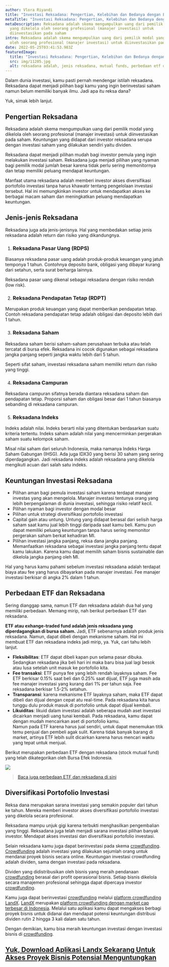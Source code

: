 ```yaml
---
author: Vlora Riyandi
title: "Investasi Reksadana: Pengertian, Kelebihan dan Bedanya dengan ETF"
metaTitle: "Investasi Reksadana: Pengertian, Kelebihan dan Bedanya dengan ETF"
metaDescription: Reksadana adalah skema mengumpulkan uang dari pemilik modal
  yang dikelola oleh seorang profesional (manajer investasi) untuk
  diinvestasikan pada saham
intro: Reksadana adalah skema mengumpulkan uang dari pemilik modal yang dikelola
  oleh seorang profesional (manajer investasi) untuk diinvestasikan pada saham
date: 2022-05-25T03:41:53.983Z
featuredImage:
  title: "Investasi Reksadana: Pengertian, Kelebihan dan Bedanya dengan ETF"
  src: img/11205.jpg
  alt: reksadana adalah, jenis reksadana, mutual funds, perbedaan etf dan reksadana
---
```

Dalam dunia investasi, kamu pasti pernah mendengar istilah reksadana. Reksadana dapat menjadi pilihan bagi kamu yang ingin berinvestasi saham namun belum memiliki banyak ilmu. Jadi apa itu reksa dana?

Yuk, simak lebih lanjut.

## Pengertian Reksadana

Reksadana adalah skema mengumpulkan uang dari pemilik modal yang dikelola oleh seorang profesional (manajer investasi) untuk diinvestasikan pada saham. Keuntungan yang didapat dari investor reksadana serupa dengan investasi saham yang dilakukan sendiri yaitu dividen.

Reksadana dapat menjadi pilihan mudah bagi investor pemula yang ingin melakukan investasi saham. Reksadana juga menjadi pilihan yang nyaman bagi pemilik modal jumlah besar karena tidak perlu sering memonitornya dan tetap memiliki peluang mendapat keuntungan.

Manfaat utama reksadana adalah memberi investor akses diversifikasi portofolio investasi tanpa harus khawatir tentang pengelolaan investasi tersebut. Hal ini memungkinkan investor untuk mendapatkan akses ke berbagai macam saham dan meningkatkan peluang mendapatkan keuntungan.

## Jenis-jenis Reksadana

Reksadana juga ada jenis-jenisnya. Hal yang membedakan setiap jenis reksadana adalah return dan risiko yang dikandungnya.

1. ### Reksadana Pasar Uang (RDPS)

Biasanya reksadana pasar uang adalah produk-produk keuangan yang jatuh temponya 1 tahun. Contohnya deposito bank, obligasi yang dibayar kurang dari setahun, serta surat berharga lainnya.

Reksadana pasar uang dikenal sebagai reksadana dengan risiko rendah (low risk).

2. ### Reksadana Pendapatan Tetap (RDPT)

Merupakan produk keuangan yang dapat memberikan pendapatan tetap. Contoh reksadana pendapatan tetap adalah obligasi dan deposito lebih dari 1 tahun. 

3. ### Reksadana Saham

Reksadana saham berisi saham-saham perusahaan terbuka atau telah tercatat di bursa efek. Reksadana ini cocok digunakan sebagai reksadana jangka panjang seperti jangka waktu lebih dari 5 tahun.

Seperti sifat saham, investasi reksadana saham memiliki return dan risiko yang tinggi. 

4. ### Reksadana Campuran

Reksadana campuran sifatnya berada diantara reksadana saham dan pendapatan tetap. Proporsi saham dan obligasi besar dari 1 tahun biasanya sebanding di reksadana campuran.

5. ### Reksadana Indeks

Indeks adalah nilai. Indeks berarti nilai yang ditentukan berdasarkan suatu kriteria tertentu. Indeks saham adalah nilai yang mencerminkan pergerakan saham suatu kelompok saham.

Misal nilai saham dari seluruh Indonesia, maka namanya Indeks Harga Saham Gabungan (IHSG). Ada juga IDX30 yang berisi 30 saham yang sering diperdagangkan. Jadi reksadana indeks adalah reksadana yang dikelola mengikuti acuan dari salah satu indeks.

## Keuntungan Investasi Reksadana

* Pilihan aman bagi pemula investasi saham karena terdapat manajer investas yang akan mengelola. Manajer investasi tentunya orang yang lebih berpengalaman di dunia investasi, sehingga risiko relatif kecil.
* Pilihan nyaman bagi investor dengan modal besar 
* Pilihan untuk strategi diversifikasi portofolio investasi
* Capital gain atau untung. Untung yang didapat berasal dari selisih harga saham saat kamu jual lebih tinggi daripada saat kamu beli. Kamu pun dapat memiliki peluang keuntungan tanpa harus sering memonitor pergerakan saham berkat kehadiran MI.
* Pilihan investasi jangka panjang, reksa dana jangka panjang. Memanfaatkan reksadana sebagai investasi jangka panjang tentu dapat kamu lakukan. Karena kamu dapat memilih saham bisnis sustainable dan dikelola jangka panjang oleh MI.

Hal yang harus kamu pahami sebelum investasi reksadana adalah terdapat biaya atau fee yang harus dibayarkan pada manajer investasi. Fee manajer investasi berkisar di angka 2% dalam 1 tahun.

## Perbedaan ETF dan Reksadana

Sering dianggap sama, namun ETF dan reksadana adalah dua hal yang memiliki perbedaan. Memang mirip, nah berikut perbedaan ETF dan reksadana.

**ETF atau exhange-traded fund adalah jenis reksadana yang diperdagangkan di bursa saham.** Jadi, ETF sebenarnya adalah produk jenis reksadana. Namun, dapat dibeli dengan mekanisme saham. Hal ini membuat ETF dan reksadana indeks jadi mirip, ya. Yuk, cari tahu lebih lanjut.

* **Fleksibilitas**: ETF dapat dibeli kapan pun selama pasar dibuka. Sedangkan reksadana jika beli hari ini maka baru bisa jual lagi besok atau lusa setelah unit masuk ke portofolio kita.
* **Fee transaksi**: ETF punya fee yang lebih rendah layaknya saham. Fee ETF berkisar 0.15% saat beli dan 0.25% saat dijual, ETF juga masih ada fee manajer investasi yang kurang dari 1% per tahun saja. Fee reksadana berkisar 1.5-2% setahun.
* **Transparansi**: karena mekanisme ETF layaknya saham, maka ETF dapat dibeli dan dijual dengan cepat atu real-time. Pada reksadana kita harus tunggu dulu produk masuk di portofolio untuk dapat dijual kembali. 
* **Likuiditas**: likuid dalam investasi adalah seberapa mudah aset investasi dicairkan menjadi uang tunai kembali. Pada reksadana, kamu dapat dengan mudah mencairkan aset di portofolio kamu.\
  Namun pada ETF karena harus jual sendiri, untuk dapat menemukan titik temu penjual dan pembeli agak sulit. Karena tidak banyak barang di market, artinya ETF lebih sulit dicairkan karena harus mencari waktu yang tepat untuk menjual.

Berikut merupakan perbedaan ETF dengan reksadana (stock mutual fund) yang telah dikategorikan oleh Bursa Efek Indonesia.

![](https://lh4.googleusercontent.com/VnAyC3RND6CZ3S2NdceSRqj0vohfdOPD6zCj9wuPK2yvlYLSvbh01uygyq8bT3ynTzSLECiYqD9eikQxhOLQOTeyEf79tMbxFDDYxEzhX0A2phKTsIkMmEM1feXPn5vZL5BmXAa76x_IRaHnxQ)

> [Baca juga perbedaan ETF dan reksadana di sini](https://landx.id/blog/etf-adalah/)

## Diversifikasi Portofolio Investasi

Reksa dana merupakan sarana investasi yang semakin populer dari tahun ke tahun. Mereka memberi investor akses diversifikasi portofolio investasi yang dikelola secara profesional. 

Reksadana mampu unjuk gigi karena terbukti menghasilkan pengembalian yang tinggi. Reksadana juga telah menjadi sarana investasi pilihan banyak investor. Mendapat akses investasi dan diversifikasi portofolio investasi.

Selain reksadana kamu juga dapat berinvestasi pada skema [crowdfunding](https://landx.id/). [Crowdfunding](https://landx.id/) adalah investasi yang dilakukan sejumlah orang untuk mendanai proyek bisnis secara online. Keuntungan investasi crowdfunding adalah dividen, sama dengan investasi pada reksadana.

Dividen yang didistribusikan oleh bisnis yang meraih pendanaan [crowdfunding](https://landx.id/) berasal dari profit operasional bisnis. Setiap bisnis dikelola secara manajemen profesional sehingga dapat dipercaya investor [crowdfunding](https://landx.id/).

Kamu juga dapat berinvestasi [crowdfunding](https://landx.id/) melalui [platform crowdfunding LandX](https://landx.id/). [LandX](https://landx.id/) merupakan [platform crowdfunding dengan market cap terbesar di Indonesia](https://landx.id/). Melalui satu aplikasi kamu dapat mengakses berbagi proyek bisnis untuk didanai dan mendapat potensi keuntungan distribusi dividen rutin 2 hingga 3 kali dalam satu tahun.

Dengan demikian, kamu bisa meraih keuntungan investasi dengan investasi bisnis di [crowdfunding](https://landx.id/).

## [Yuk, Download Aplikasi Landx Sekarang Untuk Akses Proyek Bisnis Potensial Menguntungkan](https://landx.id/)